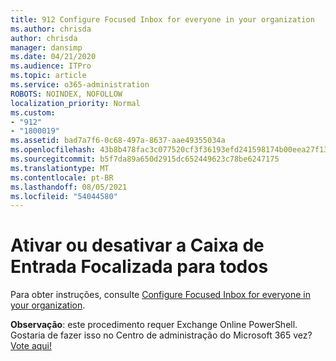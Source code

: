 ```yaml
---
title: 912 Configure Focused Inbox for everyone in your organization
ms.author: chrisda
author: chrisda
manager: dansimp
ms.date: 04/21/2020
ms.audience: ITPro
ms.topic: article
ms.service: o365-administration
ROBOTS: NOINDEX, NOFOLLOW
localization_priority: Normal
ms.custom:
- "912"
- "1800019"
ms.assetid: bad7a7f6-0c68-497a-8637-aae49355034a
ms.openlocfilehash: 43b8b478fac3c077520cf3f36193efd241598174b00eea27f13861de1a140954
ms.sourcegitcommit: b5f7da89a650d2915dc652449623c78be6247175
ms.translationtype: MT
ms.contentlocale: pt-BR
ms.lasthandoff: 08/05/2021
ms.locfileid: "54044580"
---
```

# <a name="turn-focused-inbox-on-or-off-for-everyone"></a>Ativar ou desativar a Caixa de Entrada Focalizada para todos

Para obter instruções, consulte [Configure Focused Inbox for everyone in your organization](https://docs.microsoft.com/microsoft-365/admin/setup/configure-focused-inbox).

**Observação**: este procedimento requer Exchange Online PowerShell. Gostaria de fazer isso no Centro de administração do Microsoft 365 vez? [Vote aqui!](https://go.microsoft.com/fwlink/p/?linkid=862489)
